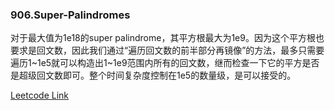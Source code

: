 ### 906.Super-Palindromes

对于最大值为1e18的super palindrome，其平方根最大为1e9。因为这个平方根也要求是回文数，因此我们通过“遍历回文数的前半部分再镜像”的方法，最多只需要遍历1~1e5就可以构造出1~1e9范围内所有的回文数，继而检查一下它的平方是否是超级回文数即可。整个时间复杂度控制在1e5的数量级，是可以接受的。


[Leetcode Link](https://leetcode.com/problems/super-palindromes)